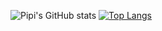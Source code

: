 <!--
**pipi-shortstocking/pipi-shortstocking** is a ✨ _special_ ✨ repository because its `README.md` (this file) appears on your GitHub profile.

Here are some ideas to get you started:

- 🔭 I’m currently working on ...
- 🌱 I’m currently learning ...
- 👯 I’m looking to collaborate on ...
- 🤔 I’m looking for help with ...
- 💬 Ask me about ...
- 📫 How to reach me: ...
- 😄 Pronouns: ...
- ⚡ Fun fact: ...
-->

![Pipi's GitHub stats](https://github-readme-stats.vercel.app/api?username=pipi-shortstocking&show_icons=true&theme=rose_pine)
[![Top Langs](https://github-readme-stats.vercel.app/api/top-langs/?username=pipi-shortstocking&layout=compact&hide=ShaderLab,HLSL)](https://github.com/anuraghazra/github-readme-stats)
